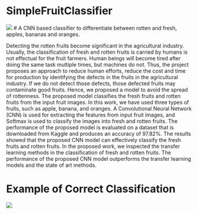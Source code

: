 # SimpleFruitClassifier


<img src="https://github.com/SohamSharangpani/SimpleFruitClassifier/blob/main/WhatsApp%20Image%202021-04-04%20at%203.18.02%20PM.jpeg">
# A CNN based classifier to differentiate between rotten and fresh, apples, bananas and oranges.

Detecting the rotten fruits become significant in the agricultural industry. Usually, the classification of fresh and rotten fruits is carried by humans is not effectual for the fruit farmers. Human beings will become tired after doing the same task multiple times, but machines do not. Thus, the project proposes an approach to reduce human efforts, reduce the cost and time for production by identifying the defects in the fruits in the agricultural industry. If we do not detect those defects, those defected fruits may contaminate good fruits. Hence, we proposed a model to avoid the spread of rottenness. The proposed model classifies the fresh fruits and rotten fruits from the input fruit images. In this work, we have used three types of fruits, such as apple, banana, and oranges. A Convolutional Neural Network (CNN) is used for extracting the features from input fruit images, and Softmax is used to classify the images into fresh and rotten fruits. The performance of the proposed model is evaluated on a dataset that is downloaded from Kaggle and produces an accuracy of 97.82%. The results showed that the proposed CNN model can effectively classify the fresh fruits and rotten fruits. In the proposed work, we inspected the transfer learning methods in the classification of fresh and rotten fruits. The performance of the proposed CNN model outperforms the transfer learning models and the state of art methods.

# Example of Correct Classification 
<img src="https://github.com/SohamSharangpani/SimpleFruitClassifier/blob/main/WhatsApp%20Image%202021-04-04%20at%203.18.47%20PM.jpeg">
